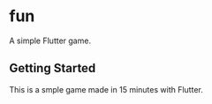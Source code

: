 # fun

A simple Flutter game.

## Getting Started

This is a smple game made in 15 minutes with Flutter.
